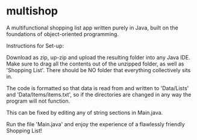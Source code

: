# multishop
A multifunctional shopping list app written purely in Java, built on the foundations of object-oriented programming.

Instructions for Set-up:

Download as zip, up-zip and upload the resulting folder into any Java IDE. Make sure to drag all the contents out of the unzipped folder, as well as 'Shopping List'. There should be NO folder that everything collectively sits in.

The code is formatted so that data is read from and written to 'Data/Lists' and 'Data/Items/items.txt', so if the directories are changed in any way the program will not function. 

This can be fixed by editing any of string sections in Main.java.

Run the file 'Main.java' and enjoy the experience of a flawlessly friendly Shopping List!

